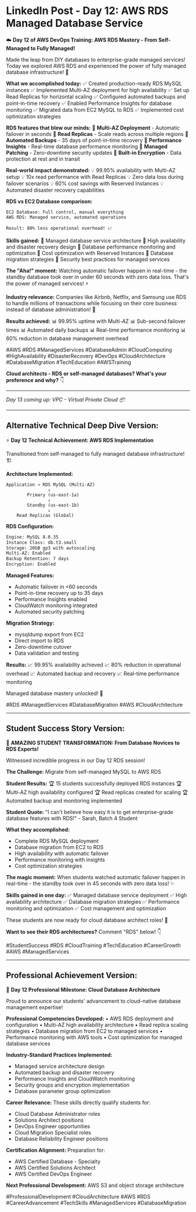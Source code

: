 # LinkedIn Post - Day 12: AWS RDS Managed Database Service

☁️ **Day 12 of AWS DevOps Training: AWS RDS Mastery - From Self-Managed to Fully Managed!**

Made the leap from DIY databases to enterprise-grade managed services! Today we explored AWS RDS and experienced the power of fully managed database infrastructure! 🚀

**What we accomplished today:**
✅ Created production-ready RDS MySQL instances
✅ Implemented Multi-AZ deployment for high availability
✅ Set up Read Replicas for horizontal scaling
✅ Configured automated backups and point-in-time recovery
✅ Enabled Performance Insights for database monitoring
✅ Migrated data from EC2 MySQL to RDS
✅ Implemented cost optimization strategies

**RDS features that blew our minds:**
🔹 **Multi-AZ Deployment** - Automatic failover in seconds
🔹 **Read Replicas** - Scale reads across multiple regions
🔹 **Automated Backups** - 35 days of point-in-time recovery
🔹 **Performance Insights** - Real-time database performance monitoring
🔹 **Managed Patching** - Zero-downtime security updates
🔹 **Built-in Encryption** - Data protection at rest and in transit

**Real-world impact demonstrated:**
💡 99.95% availability with Multi-AZ setup
💡 10x read performance with Read Replicas
💡 Zero data loss during failover scenarios
💡 60% cost savings with Reserved Instances
💡 Automated disaster recovery capabilities

**RDS vs EC2 Database comparison:**
```
EC2 Database: Full control, manual everything
AWS RDS: Managed service, automated operations

Result: 80% less operational overhead! 📈
```

**Skills gained:**
🎯 Managed database service architecture
🎯 High availability and disaster recovery design
🎯 Database performance monitoring and optimization
🎯 Cost optimization with Reserved Instances
🎯 Database migration strategies
🎯 Security best practices for managed services

**The "Aha!" moment:** 
Watching automatic failover happen in real-time - the standby database took over in under 60 seconds with zero data loss. That's the power of managed services! ⚡

**Industry relevance:**
Companies like Airbnb, Netflix, and Samsung use RDS to handle millions of transactions while focusing on their core business instead of database administration! 💼

**Results achieved:**
📊 99.95% uptime with Multi-AZ
📊 Sub-second failover times
📊 Automated daily backups
📊 Real-time performance monitoring
📊 60% reduction in database management overhead

#AWS #RDS #ManagedServices #DatabaseAdmin #CloudComputing #HighAvailability #DisasterRecovery #DevOps #CloudArchitecture #DatabaseMigration #TechEducation #AWSTraining

**Cloud architects - RDS or self-managed databases? What's your preference and why?** 👇

---

*Day 13 coming up: VPC - Virtual Private Cloud 📦*

---

## Alternative Technical Deep Dive Version:

⚡ **Day 12 Technical Achievement: AWS RDS Implementation**

Transitioned from self-managed to fully managed database infrastructure! 🏗️

**Architecture Implemented:**
```
Application → RDS MySQL (Multi-AZ)
                ↓
        Primary (us-east-1a)
                ↓
        Standby (us-east-1b)
                ↓
    Read Replicas (Global)
```

**RDS Configuration:**
```bash
Engine: MySQL 8.0.35
Instance Class: db.t3.small
Storage: 20GB gp3 with autoscaling
Multi-AZ: Enabled
Backup Retention: 7 days
Encryption: Enabled
```

**Managed Features:**
- Automatic failover in <60 seconds
- Point-in-time recovery up to 35 days
- Performance Insights enabled
- CloudWatch monitoring integrated
- Automated security patching

**Migration Strategy:**
- mysqldump export from EC2
- Direct import to RDS
- Zero-downtime cutover
- Data validation and testing

**Results:**
📈 99.95% availability achieved
📈 80% reduction in operational overhead
📈 Automated backup and recovery
📈 Real-time performance monitoring

Managed database mastery unlocked! 🎯

#RDS #ManagedServices #DatabaseMigration #AWS #CloudArchitecture

---

## Student Success Story Version:

🎉 **AMAZING STUDENT TRANSFORMATION: From Database Novices to RDS Experts!**

Witnessed incredible progress in our Day 12 RDS session! 

**The Challenge:** Migrate from self-managed MySQL to AWS RDS

**Student Results:**
🏆 15 students successfully deployed RDS instances
🏆 Multi-AZ high availability configured
🏆 Read replicas created for scaling
🏆 Automated backup and monitoring implemented

**Student Quote:** "I can't believe how easy it is to get enterprise-grade database features with RDS!" - Sarah, Batch 4 Student

**What they accomplished:**
- Complete RDS MySQL deployment
- Database migration from EC2 to RDS
- High availability with automatic failover
- Performance monitoring with insights
- Cost optimization strategies

**The magic moment:** When students watched automatic failover happen in real-time - the standby took over in 45 seconds with zero data loss! ✨

**Skills gained in one day:**
✅ Managed database service deployment
✅ High availability architecture
✅ Database migration strategies
✅ Performance monitoring and optimization
✅ Cost management and optimization

These students are now ready for cloud database architect roles! 🚀

**Want to see their RDS architectures?** Comment "RDS" below! 👇

#StudentSuccess #RDS #CloudTraining #TechEducation #CareerGrowth #AWS #ManagedServices

---

## Professional Achievement Version:

🏅 **Day 12 Professional Milestone: Cloud Database Architecture**

Proud to announce our students' advancement to cloud-native database management expertise!

**Professional Competencies Developed:**
• AWS RDS deployment and configuration
• Multi-AZ high availability architecture
• Read replica scaling strategies
• Database migration from EC2 to managed services
• Performance monitoring with AWS tools
• Cost optimization for managed database services

**Industry-Standard Practices Implemented:**
- Managed service architecture design
- Automated backup and disaster recovery
- Performance Insights and CloudWatch monitoring
- Security groups and encryption implementation
- Database parameter group optimization

**Career Relevance:**
These skills directly qualify students for:
- Cloud Database Administrator roles
- Solutions Architect positions
- DevOps Engineer opportunities
- Cloud Migration Specialist roles
- Database Reliability Engineer positions

**Certification Alignment:**
Preparation for:
- AWS Certified Database - Specialty
- AWS Certified Solutions Architect
- AWS Certified DevOps Engineer

**Next Professional Development:** AWS S3 and object storage architecture

#ProfessionalDevelopment #CloudArchitecture #AWS #RDS #CareerAdvancement #TechSkills #ManagedServices #DatabaseMigration